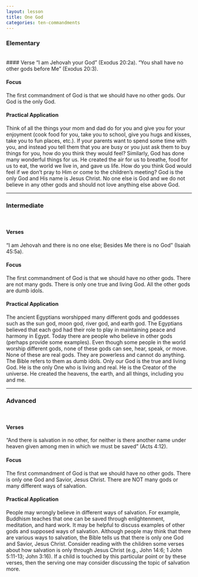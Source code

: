 ```yaml
---
layout: lesson
title: One God
categories: ten-commandments
---
```


### Elementary
<br />
#### Verse
“I am Jehovah your God” (Exodus 20:2a). 
“You shall have no other gods before Me” (Exodus 20:3). 

#### Focus
The first commandment of God is that we should have no other gods. Our God is the only God.

#### Practical Application
Think of all the things your mom and dad do for you and give you for your
enjoyment (cook food for you, take you to school, give you hugs and kisses, take
you to fun places, etc.). If your parents want to spend some time with you, and
instead you tell them that you are busy or you just ask them to buy things for you,
how do you think they would feel? Similarly, God has done many wonderful things
for us. He created the air for us to breathe, food for us to eat, the world we live
in, and gave us life. How do you think God would feel if we don’t pray to Him or
come to the children’s meeting? God is the only God and His name is Jesus Christ.
No one else is God and we do not believe in any other gods and should not love
anything else above God.
<hr />

### Intermediate
<br />

#### Verses
“I am Jehovah and there is no one else; Besides Me there is no God” (Isaiah 45:5a). 

#### Focus
The first commandment of God is that we should have no other gods. There are not many 
gods. There is only one true and living God. All the other gods are dumb idols. 

#### Practical Application
The ancient Egyptians worshipped many different gods and goddesses such as the 
sun god, moon god, river god, and earth god. The Egyptians believed that each god
had their role to play in maintaining peace and harmony in Egypt. Today there are
people who believe in other gods (perhaps provide some examples). Even though some
people in the world worship different gods, none of these gods can see, hear,
speak, or move. None of these are real gods. They are powerless and cannot do
anything. The Bible refers to them as dumb idols. Only our God is the true and
living God. He is the only One who is living and real. He is the Creator of the
universe. He created the heavens, the earth, and all things, including you and me. 
<hr />

### Advanced
<br />

#### Verses
“And there is salvation in no other, for neither is there another name under heaven given 
among men in which we must be saved” (Acts 4:12). 

#### Focus
The first commandment of God is that we should have no other gods. There is only one God 
and Savior, Jesus Christ. There are NOT many gods or many different ways of salvation. 

#### Practical Application
People may wrongly believe in different ways of salvation. For example, Buddhism
teaches that one can be saved through enlightenment, meditation, and hard work.
It may be helpful to discuss examples of other gods and supposed ways of salvation.
Although people may think that there are various ways to salvation, the Bible tells
us that there is only one God and Savior, Jesus Christ. Consider reading with the
children some verses about how salvation is only through Jesus Christ
(e.g., John 14:6; 1 John 5:11-13; John 3:16). If a child is touched by this 
particular point or by these verses, then the serving one may consider discussing
the topic of salvation more. 

